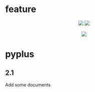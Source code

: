 # feature

<div align="center" style="line-height: 1;">
  <a href="./feature.md"><img
    src="https://img.shields.io/badge/language-English-536af5?color=0326f3&logoColor=white"/></a>
  <a href="./feature-CN.md"><img
    src="https://img.shields.io/badge/简体中文-536af5?color=ff0000&logoColor=white"/></a>
</div>
<br />
<div align="center" style="line-height: 1;">
  <a href="./README.md"><img
    src="https://img.shields.io/badge/Open-readme-536af5?color=3004a0&logoColor=white"/></a>
</div>

# pyplus
## 2.1
Add some documents